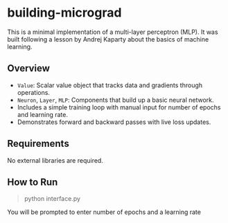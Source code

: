 # building-micrograd

This is a minimal implementation of a multi-layer perceptron (MLP). It was built following a lesson by Andrej Kaparty about the basics of machine learning.

## Overview

- `Value`: Scalar value object that tracks data and gradients through operations.
- `Neuron`, `Layer`, `MLP`: Components that build up a basic neural network.
- Includes a simple training loop with manual input for number of epochs and learning rate.
- Demonstrates forward and backward passes with live loss updates.

## Requirements

No external libraries are required.

## How to Run

> python interface.py

You will be prompted to enter number of epochs and a learning rate
